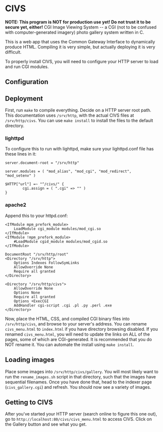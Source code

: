 # CIVS

**NOTE: This program is NOT for production use yet! Do not trust it to be secure yet, either!**
CGI Image Viewing System -- a CGI (not to be confused with computer-generated 
imagery) photo gallery system written in C.

This is a web app that uses the Common Gateway Interface to dynamically
produce HTML. Compiling it is very simple, but actually deploying it is very
difficult. 

To properly install CIVS, you will need to configure your HTTP server to 
load and run CGI modules.

## Configuration


## Deployment 
First, run `make` to compile everything. Decide on a HTTP server root path.
This documentation uses `/srv/http`, with the actual CIVS files at `/srv/http/civs`.
You can use `make install` to install the files to the default directory.


### lighttpd

To configure this to run with lighttpd, make sure your lighttpd.conf file has
these lines in it:

```
server.document-root = "/srv/http"

server.modules = ( "mod_alias", "mod_cgi", "mod_redirect", "mod_setenv" )

$HTTP["url"] =~ "^/civs/" {
        cgi.assign = ( ".cgi" => "" )
}
```

### apache2

Append this to your httpd.conf:

```
<IfModule mpm_prefork_module>
    LoadModule cgi_module modules/mod_cgi.so
</IfModule>
<IfModule !mpm_prefork_module>
    #LoadModule cgid_module modules/mod_cgid.so
</IfModule>

DocumentRoot "/srv/http/root"
<Directory "/srv/http">
    Options Indexes FollowSymLinks
    AllowOverride None
    Require all granted
</Directory>

<Directory "/srv/http/civs">
    AllowOverride None
    Options None
    Require all granted
    Options +ExecCGI
    AddHandler cgi-script .cgi .pl .py .perl .exe
</Directory>
```

Now, place the HTML, CSS, and compiled CGI binary files into `/srv/http/civs`,
and browse to your server's address. You can rename `civs_menu.html` to
`index.html` if you have directory browsing disabled.
If you renamed `civs_menu.html`, you will need to update the links
on ALL of the pages, some of which are CGI-generated. It is recommended that you do NOT
rename it. You can automate the install using `make install`.

## Loading images
Place some images into `/srv/http/civs/gallery`. You will most likely want to run
the `rename_images.sh` script in that directory, such that the images have sequential
filenames. Once you have done that, head to the indexer page (`civs_gallery.cgi`) and
refresh. You should now see a variety of images. 

## Getting to CIVS
After you've started your HTTP server (search online to figure this one out), go to
`http://localhost:80/civs/civs_menu.html` to access CIVS. Click
on the Gallery button and see what you get.
